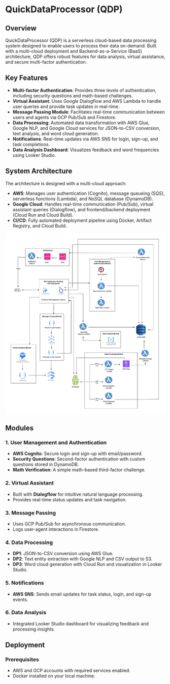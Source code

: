 # QuickDataProcessor (QDP)

## Overview
QuickDataProcessor (QDP) is a serverless cloud-based data processing system designed to enable users to process their data on-demand. Built with a multi-cloud deployment and Backend-as-a-Service (BaaS) architecture, QDP offers robust features for data analysis, virtual assistance, and secure multi-factor authentication.

## Key Features
- **Multi-factor Authentication**: Provides three levels of authentication, including security questions and math-based challenges.
- **Virtual Assistant**: Uses Google Dialogflow and AWS Lambda to handle user queries and provide task updates in real-time.
- **Message Passing Module**: Facilitates real-time communication between users and agents via GCP Pub/Sub and Firestore.
- **Data Processing**: Automated data transformation with AWS Glue, Google NLP, and Google Cloud services for JSON-to-CSV conversion, text analysis, and word cloud generation.
- **Notifications**: Real-time updates via AWS SNS for login, sign-up, and task completions.
- **Data Analysis Dashboard**: Visualizes feedback and word frequencies using Looker Studio.

## System Architecture
The architecture is designed with a multi-cloud approach:
- **AWS**: Manages user authentication (Cognito), message queueing (SQS), serverless functions (Lambda), and NoSQL database (DynamoDB).
- **Google Cloud**: Handles real-time communication (Pub/Sub), virtual assistant queries (Dialogflow), and frontend/backend deployment (Cloud Run and Cloud Build).
- **CI/CD**: Fully automated deployment pipeline using Docker, Artifact Registry, and Cloud Build.

![System Architecture](/QuickDataProcessor%20Architecture.png)  

## Modules
### 1. User Management and Authentication
- **AWS Cognito**: Secure login and sign-up with email/password.
- **Security Questions**: Second-factor authentication with custom questions stored in DynamoDB.
- **Math Verification**: A simple math-based third-factor challenge.

### 2. Virtual Assistant
- Built with **Dialogflow** for intuitive natural language processing.
- Provides real-time status updates and task navigation.

### 3. Message Passing
- Uses GCP Pub/Sub for asynchronous communication.
- Logs user-agent interactions in Firestore.

### 4. Data Processing
- **DP1**: JSON-to-CSV conversion using AWS Glue.
- **DP2**: Text entity extraction with Google NLP and CSV output to S3.
- **DP3**: Word cloud generation with Cloud Run and visualization in Looker Studio.

### 5. Notifications
- **AWS SNS**: Sends email updates for task status, login, and sign-up events.

### 6. Data Analysis
- Integrated Looker Studio dashboard for visualizing feedback and processing insights.

## Deployment
### Prerequisites
- AWS and GCP accounts with required services enabled.
- Docker installed on your local machine.